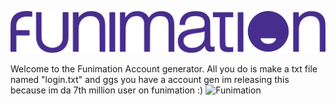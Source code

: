 ![Funimation](https://github.com/vqvv/funimation-api/blob/main/banner.png?raw=true)

Welcome to the Funimation Account generator.
All you do is make a txt file named "login.txt" and ggs you have a account gen
im releasing this because im da 7th million user on funimation :)
![Funimation](https://0ho.la/rNrKvknYHe7X.png)
